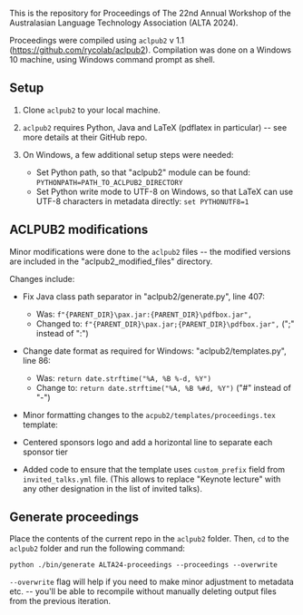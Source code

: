 This is the repository for Proceedings of The 22nd Annual Workshop of the 
Australasian Language Technology Association (ALTA 2024).

Proceedings were compiled using `aclpub2` v 1.1 
(https://github.com/rycolab/aclpub2). Compilation was done on a Windows 10
machine, using Windows command prompt as shell.

## Setup

1. Clone `aclpub2` to your local machine.
2. `aclpub2` requires Python, Java and LaTeX (pdflatex in particular) -- see 
	more details at their GitHub repo. 

3. On Windows, a few additional setup steps were needed: 

	+ Set Python path, so that "aclpub2" module can be found: 
		`PYTHONPATH=PATH_TO_ACLPUB2_DIRECTORY`
	+ Set Python write mode to UTF-8 on Windows, so that LaTeX can use UTF-8 
		characters in metadata directly: `set PYTHONUTF8=1`
		
## ACLPUB2 modifications

Minor modifications were done to the `aclpub2` files -- the modified versions
are included in the "aclpub2_modified_files" directory.

Changes include:

+ Fix Java class path separator in "aclpub2/generate.py", line 407: 
	+ Was: `f"{PARENT_DIR}\pax.jar:{PARENT_DIR}\pdfbox.jar",`
	+ Changed to: `f"{PARENT_DIR}\pax.jar;{PARENT_DIR}\pdfbox.jar",` 
		(";" instead of ":")
		
+ Change date format as required for Windows: "aclpub2/templates.py", line
	86:
	+  Was: `return date.strftime("%A, %B %-d, %Y")`
	+ Change to: `return date.strftime("%A, %B %#d, %Y")` ("#" instead of 
		"-")
		
+ Minor formatting changes to the `acpub2/templates/proceedings.tex`
template:

+ Centered sponsors logo and add a horizontal line to separate each sponsor tier

+ Added code to ensure that the template uses `custom_prefix` field from 
`invited_talks.yml` file. (This allows to replace "Keynote lecture" with any 
other designation in the list of invited talks). 
	
## Generate proceedings

Place the contents of the current repo in the `aclpub2` folder. Then, `cd` to 
the `aclpub2` folder and run the following command:

`python ./bin/generate ALTA24-proceedings --proceedings --overwrite`

`--overwrite` flag will help if you need to make minor adjustment to metadata 
etc. -- you'll be able to recompile without manually deleting output files from 
the previous iteration.
